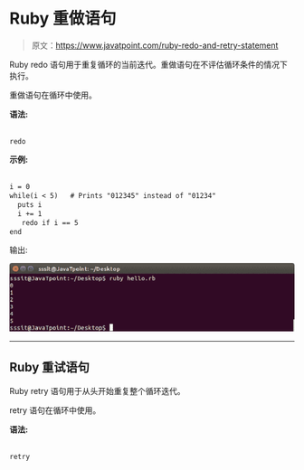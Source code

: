 # Ruby 重做语句

> 原文：<https://www.javatpoint.com/ruby-redo-and-retry-statement>

Ruby redo 语句用于重复循环的当前迭代。重做语句在不评估循环条件的情况下执行。

重做语句在循环中使用。

**语法:**

```

redo

```

**示例:**

```

i = 0 
while(i < 5)   # Prints "012345" instead of "01234" 
  puts i 
  i += 1 
   redo if i == 5 
end 

```

输出:

![Ruby redo statement 1](img/f6e002a394838c67a2be36079cae0bb5.png)

* * *

## Ruby 重试语句

Ruby retry 语句用于从头开始重复整个循环迭代。

retry 语句在循环中使用。

**语法:**

```

retry

```